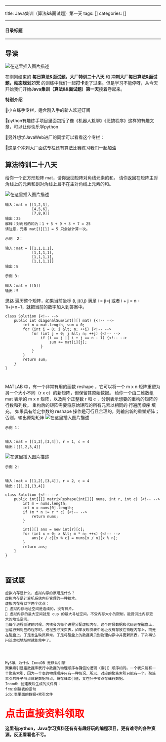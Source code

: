 
--- 
title:  Java集训（算法&&面试题）第一天 
tags: []
categories: [] 

---


#### 目录标题
- - - - 


## 导读

<img src="https://img-blog.csdnimg.cn/15ba3ac46ad2468a9baf91404491b97b.png?x-oss-process=image/watermark,type_ZHJvaWRzYW5zZmFsbGJhY2s,shadow_50,text_Q1NETiBA6IKl5a2m,size_20,color_FFFFFF,t_70,g_se,x_16" alt="在这里插入图片描述">

在刚刚结束的 **每日算法&amp;面试题，大厂特训二十八天** 和 **冲刺大厂每日算法&amp;面试题，动态规划21天** 的训练中我们一起**打卡**走了过来。但是学习不能停呀，从今天开始我们开始**Java集训（算法&amp;&amp;面试题）第一天**接着卷起来。

**特别介绍**

>  
 📣小白练手专栏，适合刚入手的新人欢迎订阅 


>  
 📣python有趣练手项目里面包括了像《机器人尬聊》《恶搞程序》这样的有趣文章，可以让你快乐学python 


>  
 📣另外想学JavaWeb进厂的同学可以看看这个专栏： 


>  
 📣这是个冲刺大厂面试专栏还有算法比赛练习我们一起加油  


## 算法特训二十八天

>  
 给你一个正方形矩阵 mat，请你返回矩阵对角线元素的和。 
 请你返回在矩阵主对角线上的元素和副对角线上且不在主对角线上元素的和。 


<img src="https://img-blog.csdnimg.cn/7fcf20df3bf0486f8194ffbb096240f9.png?x-oss-process=image/watermark,type_d3F5LXplbmhlaQ,shadow_50,text_Q1NETiBA6IKl5a2m,size_20,color_FFFFFF,t_70,g_se,x_16" alt="在这里插入图片描述">

```
输入：mat = [[1,2,3],
            [4,5,6],
            [7,8,9]]
输出：25
解释：对角线的和为：1 + 5 + 9 + 3 + 7 = 25
请注意，元素 mat[1][1] = 5 只会被计算一次。

```

```
示例  2：

输入：mat = [[1,1,1,1],
            [1,1,1,1],
            [1,1,1,1],
            [1,1,1,1]]
输出：8

```

```
示例 3：

输入：mat = [[5]]
输出：5

```

>  
 思路 遍历整个矩阵，如果当前坐标 (i, j)(i,j) 满足 i = ji=j 或者 i + j = n - 1i+j=n−1，就把当前的数字加入到答案中。 


```
class Solution {<!-- -->
    public int diagonalSum(int[][] mat) {<!-- -->
        int n = mat.length, sum = 0;
        for (int i = 0; i &lt; n; ++i) {<!-- -->
            for (int j = 0; j &lt; n; ++j) {<!-- -->
                if (i == j || i + j == n - 1) {<!-- -->
                    sum += mat[i][j];
                }
            }
        }
        return sum;
    }
}



```

>  
 MATLAB 中，有一个非常有用的函数 reshape ，它可以将一个 m x n 矩阵重塑为另一个大小不同（r x c）的新矩阵，但保留其原始数据。 
 给你一个由二维数组 mat 表示的 m x n 矩阵，以及两个正整数 r 和 c ，分别表示想要的重构的矩阵的行数和列数。 
 重构后的矩阵需要将原始矩阵的所有元素以相同的 行遍历顺序 填充。 
 如果具有给定参数的 reshape 操作是可行且合理的，则输出新的重塑矩阵；否则，输出原始矩阵 <img src="https://img-blog.csdnimg.cn/870f92bb2fab4740b0abbd827eaffb0b.png" alt="在这里插入图片描述"> 


```
示例 1：


输入：mat = [[1,2],[3,4]], r = 1, c = 4
输出：[[1,2,3,4]]

```

<img src="https://img-blog.csdnimg.cn/4d5384c1e82142ff8d4fde829896fd53.png" alt="在这里插入图片描述">

```
示例 2：


输入：mat = [[1,2],[3,4]], r = 2, c = 4
输出：[[1,2],[3,4]]

```

```
class Solution {<!-- -->
    public int[][] matrixReshape(int[][] nums, int r, int c) {<!-- -->
        int m = nums.length;
        int n = nums[0].length;
        if (m * n != r * c) {<!-- -->
            return nums;
        }

        int[][] ans = new int[r][c];
        for (int x = 0; x &lt; m * n; ++x) {<!-- -->
            ans[x / c][x % c] = nums[x / n][x % n];
        }
        return ans;
    }
}



```

## 面试题

```
虚拟内存是什么，虚拟内存的原理是什么？
虚拟内存是计算机系统内存管理的一种技术。
虚拟内存有以下两个优点：
 虚拟内存地址空间是连续的，没有碎片。
 虚拟内存的最大空间就是 cup 的最大寻址空间，不受内存大小的限制，能提供比内存更
大的地址空间。
当每个进程创建的时候，内核会为每个进程分配虚拟内存，这个时候数据和代码还在磁盘上，
当运行到对应的程序时，进程去寻找页表，如果发现页表中地址没有存放在物理内存上，而是
在磁盘上，于是发生缺页异常，于是将磁盘上的数据拷贝到物理内存中并更新页表，下次再访
问该虚拟地址时就能命中了。




MySQL 为什么 InnoDB 是默认引擎
聚集索引是指数据库表行中数据的物理顺序与键值的逻辑（索引）顺序相同。一个表只能有一
个聚簇索引，因为一个表的物理顺序只有一种情况，所以，对应的聚簇索引只能有一个。聚簇
索引的叶子节点就是数据节点，既存储索引值，又在叶子节点存储行数据。
Innodb 创建表后生成的文件有：
frm:创建表的语句
idb:表里面的数据+索引文件

```

## <font color="red" size="6">点击直接资料领取</font>

**这里有python，Java学习资料还有有有趣好玩的编程项目，更有难寻的各种资源。反正看看也不亏。**
